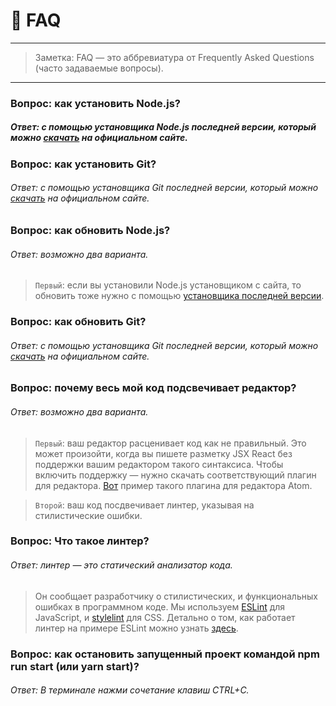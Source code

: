 # 🤔 FAQ

---

> Заметка: FAQ — это аббревиатура от Frequently Asked Questions (часто задаваемые вопросы).

---

### Вопрос: как установить Node.js?
##### Ответ: с помощью установщика Node.js последней версии, который можно [скачать](https://nodejs.org/en/) на официальном сайте.

### Вопрос: как установить Git?
###### Ответ: с помощью установщика Git последней версии, который можно [скачать](https://git-scm.com/download/) на официальном сайте.

### Вопрос: как обновить Node.js?
###### Ответ: возможно два варианта.
> `Первый`: если вы установили Node.js установщиком с сайта, то обновить тоже нужно с помощью [установщика последней версии](https://nodejs.org/en/).

### Вопрос: как обновить Git?
###### Ответ: с помощью установщика Git последней версии, который можно [скачать](https://git-scm.com/download/) на официальном сайте.

### Вопрос: почему весь мой код подсвечивает редактор?
###### Ответ: возможно два варианта.
> `Первый`: ваш редактор расценивает код как не правильный. Это может произойти, когда вы пишете разметку JSX React без поддержки вашим редактором такого синтаксиса. Чтобы включить поддержку — нужно скачать соответствующий плагин для редактора. [Вот](https://atom.io/packages/language-babel) пример такого плагина для редактора Atom.

> `Второй`: ваш код посдвечивает линтер, указывая на стилистические ошибки.

### Вопрос: Что такое линтер?
###### Ответ: линтер — это статический анализатор кода.
> Он сообщает разработчику о стилистических, и функциональных ошибках в программном коде. Мы используем [ESLint](https://eslint.org/) для JavaScript, и [stylelint](https://stylelint.io/) для CSS. Детально о том, как работает линтер на примере ESLint можно узнать [здесь](https://www.youtube.com/watch?v=hppJw2REb8g).

### Вопрос: как остановить запущенный проект командой npm run start (или yarn start)?
###### Ответ: В терминале нажми сочетание клавиш CTRL+C.

